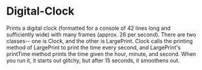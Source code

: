 # Digital-Clock
Prints a digital clock (formatted for a console of 42 lines long and sufficiently wide) with many frames (approx. 26 per second). There are two classes-- one is Clock, and the other is LargePrint. Clock calls the printing method of LargePrint to print the time every second, and LargePrint's printTime method prints the time given the hour, minute, and second. When you run it, it starts out glitchy, but after 15 seconds, it smoothens out.
